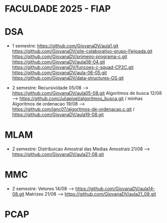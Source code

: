 # FACULDADE 2025 - FIAP

# DSA
 - 1 semestre:  https://github.com/GiovanaDV/aula1.git
                https://github.com/GiovanaDV/site-colaborativo-grupo-Feijoada.git
                https://github.com/GiovanaDV/primeiro-programa-c.git
                https://github.com/GiovanaDV/aula08-04.git
                https://github.com/GiovanaDV/funcoes-c-squad-CP2C.git 
                https://github.com/GiovanaDV/aula-06-05.git
                https://github.com/GiovanaDV/data-structures-GS.git
   
- 2 semestre:  Recursividade 05/08 --> https://github.com/GiovanaDV/aula05-08.git
               Algoritmos de busca 12/08 --> https://github.com/Juliapixel/algoritmos_busca.git / minhas
               Algoritmos de ordenacao 19/08 --> https://github.com/lanc07/algoritmos-de-ordenacao.c.git / https://github.com/GiovanaDV/aula19-08.git
  
# MLAM
- 2 semestre: Distribuicao Amostral das Medias Amostrais 21/08 --> https://github.com/GiovanaDV/aula21-08.git


# MMC 
- 2 semestre: Vetores 14/08 --> https://github.com/GiovanaDV/aula14-08.git
              Matrizes 21/08 --> https://github.com/GiovanaDV/aula21_08.git
# PCAP

